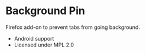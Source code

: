 # Background Pin

Firefox add-on to prevent tabs from going background.

- Android support
- Licensed under MPL 2.0
